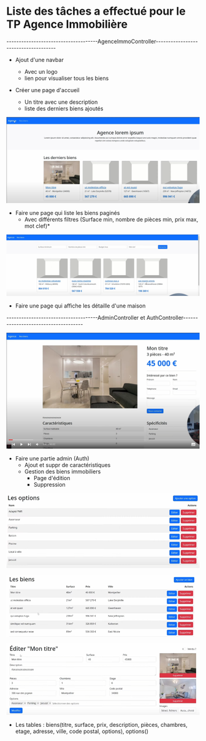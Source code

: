 # Liste des tâches a effectué pour le TP Agence Immobilière

-------------------------------------AgenceImmoController-------------------------------------

* Ajout d'une navbar
    * Avec un logo
    * lien pour visualiser tous les biens

* Créer une page d'accueil
    * Un titre avec une description
    * liste des derniers biens ajoutés 

![Alt text](zimgmd/image.png)

* Faire une page qui liste les biens paginés
    * Avec différents filtres (Surface min, nombre de pièces min, prix max, mot clef)*

![Alt text](zimgmd/image-1.png)

* Faire une page qui affiche les détaille d'une maison

-------------------------------------AdminController et AuthController-------------------------------------

![Alt text](zimgmd/image-2.png)

* Faire une partie admin (Auth)
    * Ajout et suppr de caractéristiques
    * Gestion des biens immobiliers
        * Page d'édition
        * Suppression 

![Alt text](zimgmd/image-3.png)

![Alt text](zimgmd/image-4.png)

![Alt text](zimgmd/image-5.png)


* Les tables : biens(titre, surface, prix, description, pièces, chambres, etage, adresse, ville, code postal, options), options()